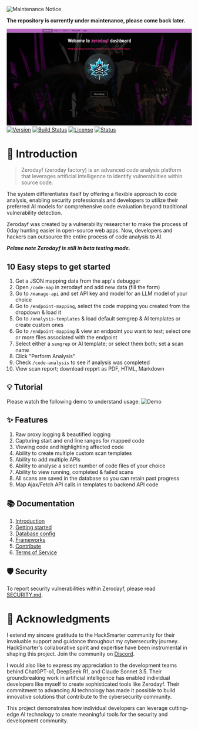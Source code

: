 ![Maintenance Notice](https://i.ibb.co/2YnRws44/image.png)

**The repository is currently under maintenance, please come back later.**

![Project Logo](./app/static/image/dashboard.png)
[![Version](https://shields.io/badge/version-0.6.0--beta-orange)]()
[![Build Status](https://shields.io/badge/build-passing-green)]()
[![License](https://shields.io/badge/license-MIT-blue)]()
[![Status](https://shields.io/badge/status-beta-yellow)]()


# 🌟 Introduction
> Zerodayf (zeroday factory) is an advanced code analysis platform that leverages artificial intelligence to identify vulnerabilities within source code. 

The system differentiates itself by offering a flexible approach to code analysis, enabling security professionals and developers to utilize their preferred AI models for comprehensive code evaluation beyond traditional vulnerability detection.

Zerodayf was created by a vulnerability researcher to make the process of 0day hunting easier in open-source web apps. Now, developers and hackers can outsource the entire process of code analysis to AI.

_**Pelase note Zerodayf is still in beta testing mode.**_


## 10 Easy steps to get started 
1. Get a JSON mapping data from the app's debugger
2. Open `/code-map` in zerodayf and add new data (fill the form)
3. Go to `/manage-api` and set API key and model for an LLM model of your choice
4. Go to `/endpoint-mapping`, select the code mapping you created from the dropdown & load it
5. Go to `/analysis-templates` & load default semgrep & AI templates or create custom ones
6. Go to `/endpoint-mapping` & view an endpoint you want to test; select one or more files associated with the endpoint
7. Select either a `semgrep` or AI template; or select them both; set a scan name 
8. Click "Perform Analysis"
9. Check `/code-analysis` to see if analysis was completed 
10. View scan report; download repprt as PDF, HTML, Markdown 


## 💡 Tutorial
Please watch the following demo to understand usage:
![Demo](./app/docs/zerodayf-demo.gif)

## ✨ Features
1. Raw proxy logging & beautified logging
2. Capturing start and end line ranges for mapped code
3. Viewing code and highlighting affected code
4. Ability to create multiple custom scan templates
5. Ability to add multiple APIs 
6. Ability to analyse a select number of code files of your choice
7. Ability to view running, completed & failed scans 
8. All scans are saved in the database so you can retain past progress
9. Map Ajax/Fetch API calls in templates to backend API code 



## 📚 Documentation
1. [Introduction](./app/docs/1_intro.md)
2. [Getting started](./app/docs/2_getting_started.md)
3. [Database config](./app/docs/3_database_config.md)
4. [Frameworks](./app/docs/4_frameworks.md)
5. [Contribute](./app/docs/6_contribute.md)
6. [Terms of Service](./app/docs/7_terms_of_service.md)

## 🛡️ Security
To report security vulnerabilities within Zerodayf, please read [SECURITY.md](./SECURITY.md).


# 🤝 Acknowledgments
I extend my sincere gratitude to the HackSmarter community for their invaluable support and guidance throughout my cybersecurity journey. HackSmarter's collaborative spirit and expertise have been instrumental in shaping this project. Join the community on [Discord](https://discord.gg/HYAFwSSu7f).

I would also like to express my appreciation to the development teams behind ChatGPT-o1, DeepSeek R1, and Claude Sonnet 3.5. Their groundbreaking work in artificial intelligence has enabled individual developers like myself to create sophisticated tools like Zerodayf. Their commitment to advancing AI technology has made it possible to build innovative solutions that contribute to the cybersecurity community.

This project demonstrates how individual developers can leverage cutting-edge AI technology to create meaningful tools for the security and development community.

